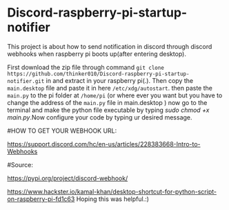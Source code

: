 # Discord-raspberry-pi-startup-notifier
This project is about how to send notification in discord through discord webhooks when raspberry pi boots up(after entering desktop).




First download the zip file through command `git clone https://github.com/thinker010/Discord-raspberry-pi-startup-notifier.git` in  and extract in your raspberry pi(.).
Then copy the `main.desktop` file and paste it in here `/etc/xdg/autostart`.
then paste the `main.py` to the pi folder at `/home/pi` (or where ever you want but you have to change the address of the `main.py` file in main.desktop )
now go to the terminal and make the python file executable by typing *sudo chmod +x main.py*.Now configure your code by typing ur desired message. 




#HOW TO GET YOUR WEBHOOK URL:

https://support.discord.com/hc/en-us/articles/228383668-Intro-to-Webhooks





#Source: 

https://pypi.org/project/discord-webhook/
        
   https://www.hackster.io/kamal-khan/desktop-shortcut-for-python-script-on-raspberry-pi-fd1c63
Hoping this was helpful.:)
